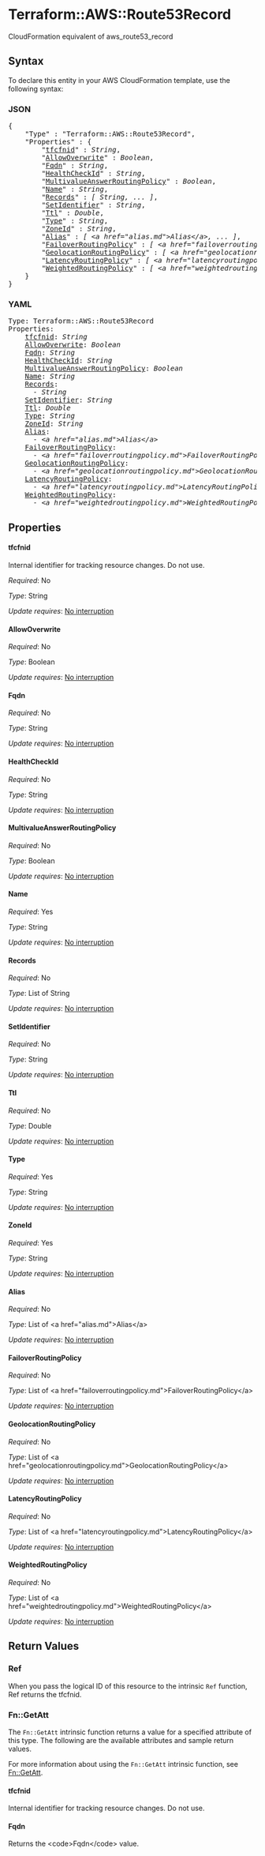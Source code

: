 # Terraform::AWS::Route53Record

CloudFormation equivalent of aws_route53_record

## Syntax

To declare this entity in your AWS CloudFormation template, use the following syntax:

### JSON

<pre>
{
    "Type" : "Terraform::AWS::Route53Record",
    "Properties" : {
        "<a href="#tfcfnid" title="tfcfnid">tfcfnid</a>" : <i>String</i>,
        "<a href="#allowoverwrite" title="AllowOverwrite">AllowOverwrite</a>" : <i>Boolean</i>,
        "<a href="#fqdn" title="Fqdn">Fqdn</a>" : <i>String</i>,
        "<a href="#healthcheckid" title="HealthCheckId">HealthCheckId</a>" : <i>String</i>,
        "<a href="#multivalueanswerroutingpolicy" title="MultivalueAnswerRoutingPolicy">MultivalueAnswerRoutingPolicy</a>" : <i>Boolean</i>,
        "<a href="#name" title="Name">Name</a>" : <i>String</i>,
        "<a href="#records" title="Records">Records</a>" : <i>[ String, ... ]</i>,
        "<a href="#setidentifier" title="SetIdentifier">SetIdentifier</a>" : <i>String</i>,
        "<a href="#ttl" title="Ttl">Ttl</a>" : <i>Double</i>,
        "<a href="#type" title="Type">Type</a>" : <i>String</i>,
        "<a href="#zoneid" title="ZoneId">ZoneId</a>" : <i>String</i>,
        "<a href="#alias" title="Alias">Alias</a>" : <i>[ &lt;a href=&#34;alias.md&#34;&gt;Alias&lt;/a&gt;, ... ]</i>,
        "<a href="#failoverroutingpolicy" title="FailoverRoutingPolicy">FailoverRoutingPolicy</a>" : <i>[ &lt;a href=&#34;failoverroutingpolicy.md&#34;&gt;FailoverRoutingPolicy&lt;/a&gt;, ... ]</i>,
        "<a href="#geolocationroutingpolicy" title="GeolocationRoutingPolicy">GeolocationRoutingPolicy</a>" : <i>[ &lt;a href=&#34;geolocationroutingpolicy.md&#34;&gt;GeolocationRoutingPolicy&lt;/a&gt;, ... ]</i>,
        "<a href="#latencyroutingpolicy" title="LatencyRoutingPolicy">LatencyRoutingPolicy</a>" : <i>[ &lt;a href=&#34;latencyroutingpolicy.md&#34;&gt;LatencyRoutingPolicy&lt;/a&gt;, ... ]</i>,
        "<a href="#weightedroutingpolicy" title="WeightedRoutingPolicy">WeightedRoutingPolicy</a>" : <i>[ &lt;a href=&#34;weightedroutingpolicy.md&#34;&gt;WeightedRoutingPolicy&lt;/a&gt;, ... ]</i>
    }
}
</pre>

### YAML

<pre>
Type: Terraform::AWS::Route53Record
Properties:
    <a href="#tfcfnid" title="tfcfnid">tfcfnid</a>: <i>String</i>
    <a href="#allowoverwrite" title="AllowOverwrite">AllowOverwrite</a>: <i>Boolean</i>
    <a href="#fqdn" title="Fqdn">Fqdn</a>: <i>String</i>
    <a href="#healthcheckid" title="HealthCheckId">HealthCheckId</a>: <i>String</i>
    <a href="#multivalueanswerroutingpolicy" title="MultivalueAnswerRoutingPolicy">MultivalueAnswerRoutingPolicy</a>: <i>Boolean</i>
    <a href="#name" title="Name">Name</a>: <i>String</i>
    <a href="#records" title="Records">Records</a>: <i>
      - String</i>
    <a href="#setidentifier" title="SetIdentifier">SetIdentifier</a>: <i>String</i>
    <a href="#ttl" title="Ttl">Ttl</a>: <i>Double</i>
    <a href="#type" title="Type">Type</a>: <i>String</i>
    <a href="#zoneid" title="ZoneId">ZoneId</a>: <i>String</i>
    <a href="#alias" title="Alias">Alias</a>: <i>
      - &lt;a href=&#34;alias.md&#34;&gt;Alias&lt;/a&gt;</i>
    <a href="#failoverroutingpolicy" title="FailoverRoutingPolicy">FailoverRoutingPolicy</a>: <i>
      - &lt;a href=&#34;failoverroutingpolicy.md&#34;&gt;FailoverRoutingPolicy&lt;/a&gt;</i>
    <a href="#geolocationroutingpolicy" title="GeolocationRoutingPolicy">GeolocationRoutingPolicy</a>: <i>
      - &lt;a href=&#34;geolocationroutingpolicy.md&#34;&gt;GeolocationRoutingPolicy&lt;/a&gt;</i>
    <a href="#latencyroutingpolicy" title="LatencyRoutingPolicy">LatencyRoutingPolicy</a>: <i>
      - &lt;a href=&#34;latencyroutingpolicy.md&#34;&gt;LatencyRoutingPolicy&lt;/a&gt;</i>
    <a href="#weightedroutingpolicy" title="WeightedRoutingPolicy">WeightedRoutingPolicy</a>: <i>
      - &lt;a href=&#34;weightedroutingpolicy.md&#34;&gt;WeightedRoutingPolicy&lt;/a&gt;</i>
</pre>

## Properties

#### tfcfnid

Internal identifier for tracking resource changes. Do not use.

_Required_: No

_Type_: String

_Update requires_: [No interruption](https://docs.aws.amazon.com/AWSCloudFormation/latest/UserGuide/using-cfn-updating-stacks-update-behaviors.html#update-no-interrupt)

#### AllowOverwrite

_Required_: No

_Type_: Boolean

_Update requires_: [No interruption](https://docs.aws.amazon.com/AWSCloudFormation/latest/UserGuide/using-cfn-updating-stacks-update-behaviors.html#update-no-interrupt)

#### Fqdn

_Required_: No

_Type_: String

_Update requires_: [No interruption](https://docs.aws.amazon.com/AWSCloudFormation/latest/UserGuide/using-cfn-updating-stacks-update-behaviors.html#update-no-interrupt)

#### HealthCheckId

_Required_: No

_Type_: String

_Update requires_: [No interruption](https://docs.aws.amazon.com/AWSCloudFormation/latest/UserGuide/using-cfn-updating-stacks-update-behaviors.html#update-no-interrupt)

#### MultivalueAnswerRoutingPolicy

_Required_: No

_Type_: Boolean

_Update requires_: [No interruption](https://docs.aws.amazon.com/AWSCloudFormation/latest/UserGuide/using-cfn-updating-stacks-update-behaviors.html#update-no-interrupt)

#### Name

_Required_: Yes

_Type_: String

_Update requires_: [No interruption](https://docs.aws.amazon.com/AWSCloudFormation/latest/UserGuide/using-cfn-updating-stacks-update-behaviors.html#update-no-interrupt)

#### Records

_Required_: No

_Type_: List of String

_Update requires_: [No interruption](https://docs.aws.amazon.com/AWSCloudFormation/latest/UserGuide/using-cfn-updating-stacks-update-behaviors.html#update-no-interrupt)

#### SetIdentifier

_Required_: No

_Type_: String

_Update requires_: [No interruption](https://docs.aws.amazon.com/AWSCloudFormation/latest/UserGuide/using-cfn-updating-stacks-update-behaviors.html#update-no-interrupt)

#### Ttl

_Required_: No

_Type_: Double

_Update requires_: [No interruption](https://docs.aws.amazon.com/AWSCloudFormation/latest/UserGuide/using-cfn-updating-stacks-update-behaviors.html#update-no-interrupt)

#### Type

_Required_: Yes

_Type_: String

_Update requires_: [No interruption](https://docs.aws.amazon.com/AWSCloudFormation/latest/UserGuide/using-cfn-updating-stacks-update-behaviors.html#update-no-interrupt)

#### ZoneId

_Required_: Yes

_Type_: String

_Update requires_: [No interruption](https://docs.aws.amazon.com/AWSCloudFormation/latest/UserGuide/using-cfn-updating-stacks-update-behaviors.html#update-no-interrupt)

#### Alias

_Required_: No

_Type_: List of &lt;a href=&#34;alias.md&#34;&gt;Alias&lt;/a&gt;

_Update requires_: [No interruption](https://docs.aws.amazon.com/AWSCloudFormation/latest/UserGuide/using-cfn-updating-stacks-update-behaviors.html#update-no-interrupt)

#### FailoverRoutingPolicy

_Required_: No

_Type_: List of &lt;a href=&#34;failoverroutingpolicy.md&#34;&gt;FailoverRoutingPolicy&lt;/a&gt;

_Update requires_: [No interruption](https://docs.aws.amazon.com/AWSCloudFormation/latest/UserGuide/using-cfn-updating-stacks-update-behaviors.html#update-no-interrupt)

#### GeolocationRoutingPolicy

_Required_: No

_Type_: List of &lt;a href=&#34;geolocationroutingpolicy.md&#34;&gt;GeolocationRoutingPolicy&lt;/a&gt;

_Update requires_: [No interruption](https://docs.aws.amazon.com/AWSCloudFormation/latest/UserGuide/using-cfn-updating-stacks-update-behaviors.html#update-no-interrupt)

#### LatencyRoutingPolicy

_Required_: No

_Type_: List of &lt;a href=&#34;latencyroutingpolicy.md&#34;&gt;LatencyRoutingPolicy&lt;/a&gt;

_Update requires_: [No interruption](https://docs.aws.amazon.com/AWSCloudFormation/latest/UserGuide/using-cfn-updating-stacks-update-behaviors.html#update-no-interrupt)

#### WeightedRoutingPolicy

_Required_: No

_Type_: List of &lt;a href=&#34;weightedroutingpolicy.md&#34;&gt;WeightedRoutingPolicy&lt;/a&gt;

_Update requires_: [No interruption](https://docs.aws.amazon.com/AWSCloudFormation/latest/UserGuide/using-cfn-updating-stacks-update-behaviors.html#update-no-interrupt)

## Return Values

### Ref

When you pass the logical ID of this resource to the intrinsic `Ref` function, Ref returns the tfcfnid.

### Fn::GetAtt

The `Fn::GetAtt` intrinsic function returns a value for a specified attribute of this type. The following are the available attributes and sample return values.

For more information about using the `Fn::GetAtt` intrinsic function, see [Fn::GetAtt](https://docs.aws.amazon.com/AWSCloudFormation/latest/UserGuide/intrinsic-function-reference-getatt.html).

#### tfcfnid

Internal identifier for tracking resource changes. Do not use.

#### Fqdn

Returns the &lt;code&gt;Fqdn&lt;/code&gt; value.


